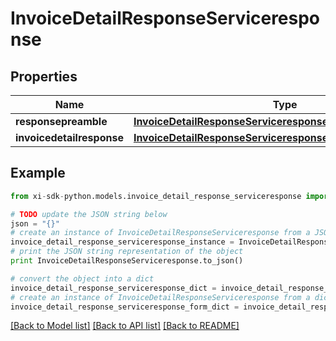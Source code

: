# InvoiceDetailResponseServiceresponse


## Properties

Name | Type | Description | Notes
------------ | ------------- | ------------- | -------------
**responsepreamble** | [**InvoiceDetailResponseServiceresponseResponsepreamble**](InvoiceDetailResponseServiceresponseResponsepreamble.md) |  | [optional] 
**invoicedetailresponse** | [**InvoiceDetailResponseServiceresponseInvoicedetailresponse**](InvoiceDetailResponseServiceresponseInvoicedetailresponse.md) |  | [optional] 

## Example

```python
from xi-sdk-python.models.invoice_detail_response_serviceresponse import InvoiceDetailResponseServiceresponse

# TODO update the JSON string below
json = "{}"
# create an instance of InvoiceDetailResponseServiceresponse from a JSON string
invoice_detail_response_serviceresponse_instance = InvoiceDetailResponseServiceresponse.from_json(json)
# print the JSON string representation of the object
print InvoiceDetailResponseServiceresponse.to_json()

# convert the object into a dict
invoice_detail_response_serviceresponse_dict = invoice_detail_response_serviceresponse_instance.to_dict()
# create an instance of InvoiceDetailResponseServiceresponse from a dict
invoice_detail_response_serviceresponse_form_dict = invoice_detail_response_serviceresponse.from_dict(invoice_detail_response_serviceresponse_dict)
```
[[Back to Model list]](../README.md#documentation-for-models) [[Back to API list]](../README.md#documentation-for-api-endpoints) [[Back to README]](../README.md)



